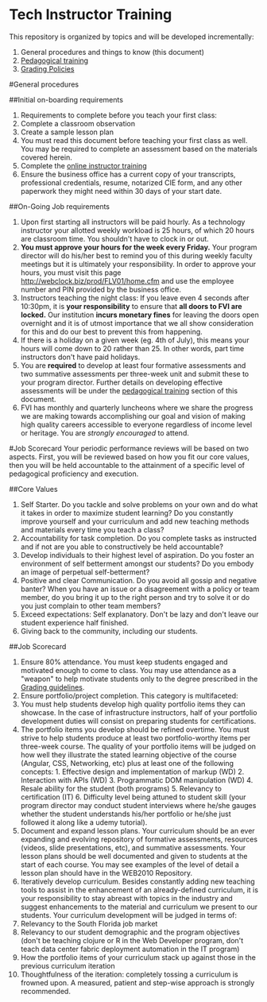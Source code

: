 # Tech Instructor Training

This repository is organized by topics and will be developed incrementally:

1. General procedures and things to know (this document)
2. [Pedagogical training](pedagogy.md)
3. [Grading Policies](grading.md)

#General procedures

##Initial on-boarding requirements

1. Requirements to complete before you teach your first class:
  1. Complete a classroom observation
  2. Create a sample lesson plan
  3. You must read this document before teaching your first class as well. You may be required to complete an assessment based on the materials covered herein.
  4. Complete the [online instructor training](https://github.com/FVITech/General-Procedures-Tooling/blob/master/onboarding.md)
2. Ensure the business office has a current copy of your transcripts, professional credentials, resume, notarized CIE form, and any other paperwork they might need within 30 days of your start date.

##On-Going Job requirements
1. Upon first starting all instructors will be paid hourly. As a technology instructor your allotted weekly workload is 25 hours, of which 20 hours are classroom time. You shouldn't have to clock in or out.
2. **You must approve your hours for the week every Friday.**  Your program director will do his/her best to remind you of this during weekly faculty meetings but it is ultimately your responsibility. In order to approve your hours, you must visit this page http://webclock.biz/prod/FLV01/home.cfm and use the employee number and PIN provided by the business office.
3. Instructors teaching the night class: If you leave even 4 seconds after 10:30pm, it is **your responsibility** to ensure that **all doors to FVI are locked.** Our institution **incurs monetary fines** for leaving the doors open overnight and it is of utmost importance that we all show consideration for this and do our best to prevent this from happening.
4. If there is a holiday on a given week (eg. 4th of July), this means your hours will come down to 20 rather than 25. In other words, part time instructors don't have paid holidays.
5. You are **required** to develop at least four formative assessments and two summative assessments per three-week unit and submit these to your program director. Further details on developing effective assessments will be under the [pedagogical training](pedagogy.md) section of this document.
6. FVI has monthly and quarterly luncheons where we share the progress we are making towards accomplishing our goal and vision of making high quality careers accessible to everyone regardless of income level or heritage. You are *strongly encouraged* to attend.

#Job Scorecard
Your periodic performance reviews will be based on two aspects. First, you will be reviewed based on how you fit our core values, then you will be held accountable to the attainment of a specific level of pedagogical proficiency and execution.

##Core Values
1. Self Starter. Do you tackle and solve problems on your own and do what it takes in order to maximize student learning? Do you constantly improve yourself and your curriculum and add new teaching methods and materials every time you teach a class?  
2. Accountability for task completion. Do you complete tasks as instructed and if not are you able to constructively be held accountable?
3. Develop individuals to their highest level of aspiration. Do you foster an environment of self betterment amongst our students? Do you embody an image of perpetual self-betterment?  
4. Positive and clear Communication. Do you avoid all gossip and negative banter? When you have an issue or a disagreement with a policy or team member, do you bring it up to the right person and try to solve it or do you just complain to other team members?  
5. Exceed expectations: Self explanatory. Don't be lazy and don't leave our student experience half finished.  
6. Giving back to the community, including our students.  

##Job Scorecard
1. Ensure 80% attendance. You must keep students engaged and motivated enough to come to class. You may use attendance as a "weapon" to help motivate students only to the degree prescribed in the [Grading guidelines](grading.md).
2. Ensure portfolio/project completion. This category is multifaceted:
  1. You must help students develop high quality portfolio items they can showcase. In the case of infrastructure instructors, half of your portfolio development duties will consist on preparing students for certifications.
  2. The portfolio items you develop should be refined overtime. You must strive to help students produce at least two portfolio-worthy items per three-week course. The quality of your portfolio items will be judged on how well they illustrate the stated learning objective of the course (Angular, CSS, Networking, etc) plus at least one of the following concepts:
    1. Effective design and implementation of markup (WD)
    2. Interaction with APIs (WD)
    3. Programmatic DOM manipulation (WD)
    4. Resale ability for the student (both programs)
    5. Relevancy to certification (IT)
    6. Difficulty level being attuned to student skill (your program director may conduct student interviews where he/she gauges whether the student understands his/her portfolio or he/she just followed it along like a udemy tutorial).
3. Document and expand lesson plans. Your curriculum should be an ever expanding and evolving repository of formative assessments, resources (videos, slide presentations, etc), and summative assessments. Your lesson plans should be well documented and given to students at the start of each course. You may see examples of the level of detail a lesson plan should have in the WEB2010 Repository.
4. Iteratively develop curriculum. Besides constantly adding new teaching tools to assist in the enhancement of an already-defined curriculum, it is your responsibility to stay abreast with topics in the industry and suggest enhancements to the material and curriculum we present to our students. Your curriculum development will be judged in terms of:
  1. Relevancy to the South Florida job market
  2. Relevancy to our student demographic and the program objectives (don't be teaching clojure or R in the Web Developer program, don't teach data center fabric deployment automation in the IT program)
  3. How the portfolio items of your curriculum stack up against those in the previous curriculum iteration
  4. Thoughtfulness of the iteration: completely tossing a curriculum  is frowned upon. A measured, patient and step-wise approach is strongly recommended.
